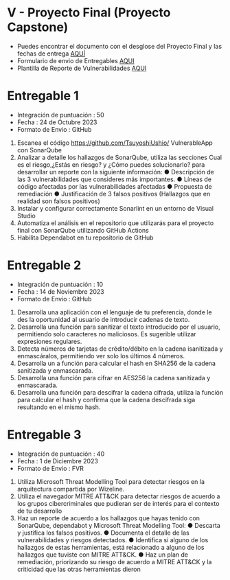 # V - Proyecto Final (Proyecto Capstone)

- Puedes encontrar el documento con el desglose del Proyecto Final y las fechas de entrega [AQUÍ](https://github.com/wizelineacademy/DSA-Carrix-SecureCoding-2023/files/13230752/Proyecto.Final.pdf)
- Formulario de envio de Entregables [AQUI](https://docs.google.com/forms/d/e/1FAIpQLScdGI8T8lnX_QrIqqGGfq5czKqWQokK8vx3AW1nYpwi6s4KlA/viewform)
- Plantilla de Reporte de Vulnerabilidades [AQUI](https://github.com/wizelineacademy/DSA-Carrix-SecureCoding-2023/files/12969450/Reporte.de.Vulnerabilidad.docx)

# Entregable 1

- Integración de puntuación : 50
- Fecha : 24 de Octubre 2023
- Formato de Envio : GitHub

1. Escanea el código https://github.com/TsuyoshiUshio/ VulnerableApp con SonarQube
2. Analizar a detalle los hallazgos de SonarQube, utiliza las secciones Cual es el riesgo,¿Estás en riesgo? y ¿Cómo puedes solucionarlo? para desarrollar un reporte con la siguiente información:
● Descripción de las 3 vulnerabilidades que consideres más importantes.
● Líneas de código afectadas por las vulnerabilidades afectadas
● Propuesta de remediación
● Justificación de 3 falsos
positivos (Hallazgos que en realidad son falsos positivos)
3. Instalar y configurar correctamente Sonarlint en un entorno de Visual Studio
4. Automatiza el análisis en el repositorio que utilizarás para el proyecto final con SonarQube utilizando GitHub Actions
5. Habilita Dependabot en tu repositorio de GitHub

# Entregable 2

- Integración de puntuación : 10
- Fecha : 14 de Noviembre 2023
- Formato de Envio : GitHub

1. Desarrolla una aplicación con el lenguaje de tu preferencia, donde le des la oportunidad al usuario de introducir cadenas de texto.
2. Desarrolla una función para sanitizar el texto introducido por el usuario, permitiendo solo caracteres no maliciosos. Es sugerible utilizar expresiones regulares.
3. Detecta números de tarjetas de crédito/débito en la cadena isanitizada y enmascáralos, permitiendo ver solo los últimos 4 números.
4. Desarrolla un a función para calcular el hash en SHA256 de la cadena sanitizada y enmascarada.
5. Desarrolla una función para cifrar en AES256 la cadena sanitizada y enmascarada.
6. Desarrolla una función para descifrar la cadena cifrada, utiliza la función para calcular el hash y confirma que la cadena descifrada siga resultando en el mismo hash.

# Entregable 3

- Integración de puntuación : 40
- Fecha : 1 de Diciembre 2023
- Formato de Envio : FVR

1. Utiliza Microsoft Threat Modelling Tool para detectar riesgos en la arquitectura compartida por Wizeline.
2. Utiliza el navegador MITRE ATT&CK para detectar riesgos de acuerdo a los grupos cibercriminales que pudieran ser de interés para el contexto de tu desarrollo
3. Haz un reporte de acuerdo a los hallazgos que hayas tenido con SonarQube, dependabot y Microsoft Threat Modelling Tool:
● Descarta y justifica los falsos positivos.
● Documenta el detalle de las vulnerabilidades y riesgos detectados.
● Identifica si alguno de los hallazgos de estas herramientas, está relacionado a alguno de los hallazgos que tuviste con MITRE ATT&CK.
● Haz un plan de remediación, priorizando su riesgo de acuerdo a MITRE ATT&CK y la criticidad que las otras herramientas dieron
